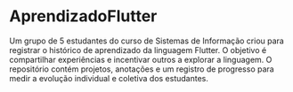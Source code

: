 # AprendizadoFlutter
Um grupo de 5 estudantes do curso de Sistemas de Informação criou para registrar o histórico de aprendizado da linguagem Flutter. O objetivo é compartilhar experiências e incentivar outros a explorar a linguagem. O repositório contém projetos, anotações e um registro de progresso para medir a evolução individual e coletiva dos estudantes.
